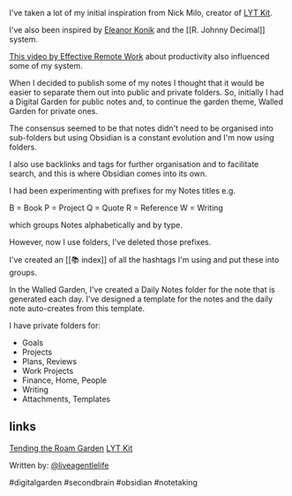 I've taken a lot of my initial inspiration from Nick Milo, creator of [LYT Kit](https://www.linkingyourthinking.com/).

I've also been inspired by [Eleanor Konik](https://publish.obsidian.md/eleanorkonik/00+Meta/03+Structure/Welcome) and the [[R. Johnny Decimal]] system.

[This video by Effective Remote Work](https://youtu.be/oETBOXhdGPs) about productivity also influenced some of my system.

When I decided to publish some of my notes I thought that it would be easier to separate them out into public and private folders. So, initially I had a Digital Garden for public notes and, to continue the garden theme, Walled Garden for private ones.

The consensus seemed to be that notes didn't need to be organised into sub-folders but using Obsidian is a constant evolution and I'm now using folders. 

I also use backlinks and tags for further organisation and to facilitate search, and this is where Obsidian comes into its own.

I had been experimenting with prefixes for my Notes titles e.g. 

B = Book
P = Project
Q = Quote
R = Reference
W = Writing 

which groups Notes alphabetically and by type.

However, now I use folders, I've deleted those prefixes.

I've created an [[📚 index]] of all the hashtags I'm using and put these into groups.

In the Walled Garden, I've created a Daily Notes folder for the note that is generated each day. I've designed a template for the notes and the daily note auto-creates from this template.

I have private folders for:
- Goals
- Projects
- Plans, Reviews
- Work Projects
- Finance, Home, People
- Writing
- Attachments, Templates

## links

[Tending the Roam Garden](https://maggieappleton.com/roam-garden)
[LYT Kit](https://www.linkingyourthinking.com/)

Written by: [@liveagentlelife](https://twitter.com/liveagentlelife)

#digitalgarden #secondbrain #obsidian #notetaking 